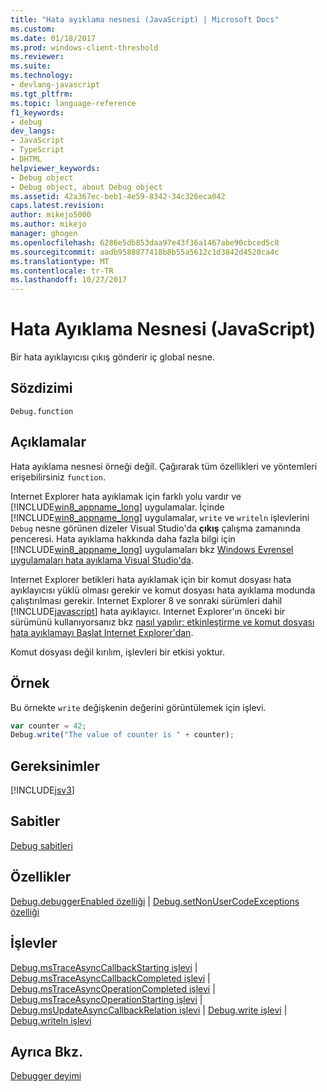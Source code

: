 ```yaml
---
title: "Hata ayıklama nesnesi (JavaScript) | Microsoft Docs"
ms.custom: 
ms.date: 01/18/2017
ms.prod: windows-client-threshold
ms.reviewer: 
ms.suite: 
ms.technology:
- devlang-javascript
ms.tgt_pltfrm: 
ms.topic: language-reference
f1_keywords:
- debug
dev_langs:
- JavaScript
- TypeScript
- DHTML
helpviewer_keywords:
- Debug object
- Debug object, about Debug object
ms.assetid: 42a367ec-beb1-4e59-8342-34c326eca042
caps.latest.revision: 
author: mikejo5000
ms.author: mikejo
manager: ghogen
ms.openlocfilehash: 6286e5db853daa97e43f36a1467abe90cbced5c8
ms.sourcegitcommit: aadb9588877418b8b55a5612c1d3842d4520ca4c
ms.translationtype: MT
ms.contentlocale: tr-TR
ms.lasthandoff: 10/27/2017
---
```

# <a name="debug-object-javascript"></a>Hata Ayıklama Nesnesi (JavaScript)
Bir hata ayıklayıcısı çıkış gönderir iç global nesne.  
  
## <a name="syntax"></a>Sözdizimi  
  
```  
Debug.function  
```  
  
## <a name="remarks"></a>Açıklamalar  
 Hata ayıklama nesnesi örneği değil. Çağırarak tüm özellikleri ve yöntemleri erişebilirsiniz `function`.  
  
 Internet Explorer hata ayıklamak için farklı yolu vardır ve [!INCLUDE[win8_appname_long](../../javascript/includes/win8-appname-long-md.md)] uygulamalar. İçinde [!INCLUDE[win8_appname_long](../../javascript/includes/win8-appname-long-md.md)] uygulamalar, `write` ve `writeln` işlevlerini `Debug` nesne görünen dizeler Visual Studio'da **çıkış** çalışma zamanında penceresi. Hata ayıklama hakkında daha fazla bilgi için [!INCLUDE[win8_appname_long](../../javascript/includes/win8-appname-long-md.md)] uygulamaları bkz [Windows Evrensel uygulamaları hata ayıklama Visual Studio'da](/visualstudio/debugger/debugging-windows-store-and-windows-universal-apps.md).  
  
 Internet Explorer betikleri hata ayıklamak için bir komut dosyası hata ayıklayıcısı yüklü olması gerekir ve komut dosyası hata ayıklama modunda çalıştırılması gerekir. Internet Explorer 8 ve sonraki sürümleri dahil [!INCLUDE[javascript](../../javascript/includes/javascript-md.md)] hata ayıklayıcı. Internet Explorer'ın önceki bir sürümünü kullanıyorsanız bkz [nasıl yapılır: etkinleştirme ve komut dosyası hata ayıklamayı Başlat Internet Explorer'dan](http://go.microsoft.com/fwlink/?LinkId=133801).  
  
 Komut dosyası değil kırılım, işlevleri bir etkisi yoktur.  
  
## <a name="example"></a>Örnek  
 Bu örnekte `write` değişkenin değerini görüntülemek için işlevi.  
  
```JavaScript  
var counter = 42;  
Debug.write("The value of counter is " + counter);  
```  
  
## <a name="requirements"></a>Gereksinimler  
 [!INCLUDE[jsv3](../../javascript/reference/includes/jsv3-md.md)]  
  
## <a name="constants"></a>Sabitler  
 [Debug sabitleri](../../javascript/reference/debug-constants.md)  
  
## <a name="properties"></a>Özellikler  
 [Debug.debuggerEnabled özelliği](../../javascript/reference/debug-debuggerenabled-property.md) &#124; [Debug.setNonUserCodeExceptions özelliği](../../javascript/reference/debug-setnonusercodeexceptions-property.md)  
  
## <a name="functions"></a>İşlevler  
 [Debug.msTraceAsyncCallbackStarting işlevi](../../javascript/reference/debug-mstraceasynccallbackstarting-function.md) &#124; [Debug.msTraceAsyncCallbackCompleted işlevi](../../javascript/reference/debug-mstraceasynccallbackcompleted-function.md) &#124; [Debug.msTraceAsyncOperationCompleted işlevi](../../javascript/reference/debug-mstraceasyncoperationcompleted-function.md) &#124; [Debug.msTraceAsyncOperationStarting işlevi](../../javascript/reference/debug-mstraceasyncoperationstarting-function.md) &#124; [Debug.msUpdateAsyncCallbackRelation işlevi](../../javascript/reference/debug-msupdateasynccallbackrelation-function.md) &#124; [Debug.write işlevi](../../javascript/reference/debug-write-function-javascript.md) &#124; [Debug.writeln işlevi](../../javascript/reference/debug-writeln-function-javascript.md)  
  
## <a name="see-also"></a>Ayrıca Bkz.  
 [Debugger deyimi](../../javascript/reference/debugger-statement-javascript.md)